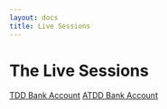 ```yaml
---
layout: docs
title: Live Sessions
---
```


# The Live Sessions

[TDD Bank Account]()
[ATDD Bank Account]()
